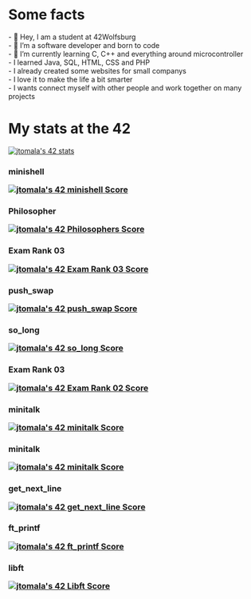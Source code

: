 <h1>Some facts</h1>
- 👋 Hey, I am a student at 42Wolfsburg<br>
- 👀 I’m a software developer and born to code<br>
- 🌱 I’m currently learning C, C++ and everything around microcontroller<br>
- I learned Java, SQL, HTML, CSS and PHP<br>
- I already created some websites for small companys<br>
- I love it to make the life a bit smarter<br>
- I wants connect myself with other people and work together on many projects<br>

<h1> My stats at the 42</h1>

[![jtomala's 42 stats](https://badge42.vercel.app/api/v2/cl21glrqs004409leuzslnd9e/stats?cursusId=21&coalitionId=150)](https://github.com/JaeSeoKim/badge42)<br>

<h3>minishell

[![jtomala's 42 minishell Score](https://badge42.vercel.app/api/v2/cl21glrqs004409leuzslnd9e/project/2548904)](https://github.com/JaeSeoKim/badge42)
</h3>
  
<h3>Philosopher
 
[![jtomala's 42 Philosophers Score](https://badge42.vercel.app/api/v2/cl21glrqs004409leuzslnd9e/project/2543043)](https://github.com/JaeSeoKim/badge42)</h3>

<h3>Exam Rank 03

[![jtomala's 42 Exam Rank 03 Score](https://badge42.vercel.app/api/v2/cl21glrqs004409leuzslnd9e/project/2543042)](https://github.com/JaeSeoKim/badge42)
</h3>


<h3>push_swap
  
[![jtomala's 42 push_swap Score](https://badge42.vercel.app/api/v2/cl21glrqs004409leuzslnd9e/project/2523786)](https://github.com/JaeSeoKim/badge42)
</h3>


<h3>so_long
  
[![jtomala's 42 so_long Score](https://badge42.vercel.app/api/v2/cl21glrqs004409leuzslnd9e/project/2463092)](https://github.com/JaeSeoKim/badge42)
</h3>


<h3>Exam Rank 03
  
[![jtomala's 42 Exam Rank 02 Score](https://badge42.vercel.app/api/v2/cl21glrqs004409leuzslnd9e/project/2473151)](https://github.com/JaeSeoKim/badge42)
</h3>

<h3>minitalk
  
[![jtomala's 42 minitalk Score](https://badge42.vercel.app/api/v2/cl21glrqs004409leuzslnd9e/project/2485922)](https://github.com/JaeSeoKim/badge42)
</h3>

<h3>minitalk
  
[![jtomala's 42 minitalk Score](https://badge42.vercel.app/api/v2/cl21glrqs004409leuzslnd9e/project/2485922)](https://github.com/JaeSeoKim/badge42)
</h3>

<h3>get_next_line
  
[![jtomala's 42 get_next_line Score](https://badge42.vercel.app/api/v2/cl21glrqs004409leuzslnd9e/project/2440009)](https://github.com/JaeSeoKim/badge42)
</h3>

<h3>ft_printf
  
[![jtomala's 42 ft_printf Score](https://badge42.vercel.app/api/v2/cl21glrqs004409leuzslnd9e/project/2437881)](https://github.com/JaeSeoKim/badge42)
</h3>

<h3>libft
  
[![jtomala's 42 Libft Score](https://badge42.vercel.app/api/v2/cl21glrqs004409leuzslnd9e/project/2407708)](https://github.com/JaeSeoKim/badge42)
</h3>
